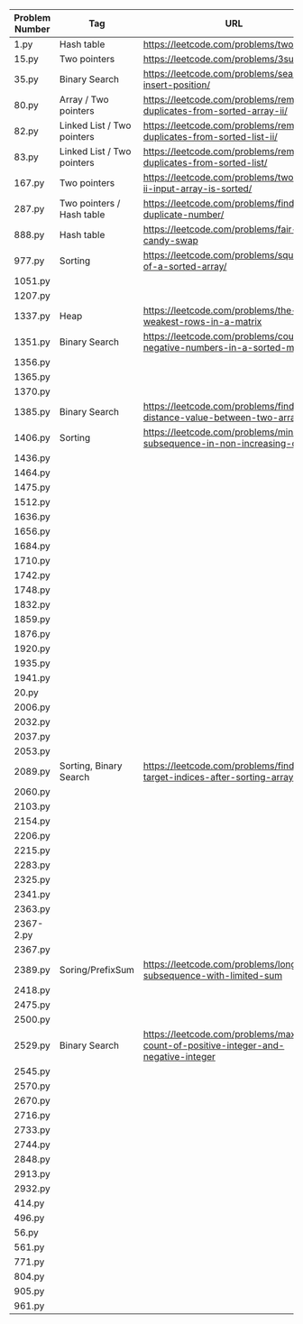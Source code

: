 | Problem Number | Tag                        | URL                                                                                    |
| -------------- | -------------------------- | -------------------------------------------------------------------------------------- |
| 1.py           | Hash table                 | <https://leetcode.com/problems/two-sum/>                                               |
| 15.py          | Two pointers               | <https://leetcode.com/problems/3sum/>                                                  |
| 35.py          | Binary Search              | <https://leetcode.com/problems/search-insert-position/>                                |
| 80.py          | Array / Two pointers       | <https://leetcode.com/problems/remove-duplicates-from-sorted-array-ii/>                |
| 82.py          | Linked List / Two pointers | <https://leetcode.com/problems/remove-duplicates-from-sorted-list-ii/>                 |
| 83.py          | Linked List / Two pointers | <https://leetcode.com/problems/remove-duplicates-from-sorted-list/>                    |
| 167.py         | Two pointers               | <https://leetcode.com/problems/two-sum-ii-input-array-is-sorted/>                      |
| 287.py         | Two pointers / Hash table  | <https://leetcode.com/problems/find-the-duplicate-number/>                             |
| 888.py         | Hash table                 | <https://leetcode.com/problems/fair-candy-swap>                                        |
| 977.py         | Sorting                    | <https://leetcode.com/problems/squares-of-a-sorted-array/>                             |
| 1051.py        |                            |                                                                                        |
| 1207.py        |                            |                                                                                        |
| 1337.py        | Heap                       | <https://leetcode.com/problems/the-k-weakest-rows-in-a-matrix>                         |
| 1351.py        | Binary Search              | <https://leetcode.com/problems/count-negative-numbers-in-a-sorted-matrix>              |
| 1356.py        |                            |                                                                                        |
| 1365.py        |                            |                                                                                        |
| 1370.py        |                            |                                                                                        |
| 1385.py        | Binary Search              | <https://leetcode.com/problems/find-the-distance-value-between-two-arrays>             |
| 1406.py        | Sorting                    | <https://leetcode.com/problems/minimum-subsequence-in-non-increasing-order/>           |
| 1436.py        |                            |                                                                                        |
| 1464.py        |                            |                                                                                        |
| 1475.py        |                            |                                                                                        |
| 1512.py        |                            |                                                                                        |
| 1636.py        |                            |                                                                                        |
| 1656.py        |                            |                                                                                        |
| 1684.py        |                            |                                                                                        |
| 1710.py        |                            |                                                                                        |
| 1742.py        |                            |                                                                                        |
| 1748.py        |                            |                                                                                        |
| 1832.py        |                            |                                                                                        |
| 1859.py        |                            |                                                                                        |
| 1876.py        |                            |                                                                                        |
| 1920.py        |                            |                                                                                        |
| 1935.py        |                            |                                                                                        |
| 1941.py        |                            |                                                                                        |
| 20.py          |                            |                                                                                        |
| 2006.py        |                            |                                                                                        |
| 2032.py        |                            |                                                                                        |
| 2037.py        |                            |                                                                                        |
| 2053.py        |                            |                                                                                        |
| 2089.py        | Sorting, Binary Search     | <https://leetcode.com/problems/find-target-indices-after-sorting-array>                |
| 2060.py        |                            |                                                                                        |
| 2103.py        |                            |                                                                                        |
| 2154.py        |                            |                                                                                        |
| 2206.py        |                            |                                                                                        |
| 2215.py        |                            |                                                                                        |
| 2283.py        |                            |                                                                                        |
| 2325.py        |                            |                                                                                        |
| 2341.py        |                            |                                                                                        |
| 2363.py        |                            |                                                                                        |
| 2367-2.py      |                            |                                                                                        |
| 2367.py        |                            |                                                                                        |
| 2389.py        | Soring/PrefixSum           | <https://leetcode.com/problems/longest-subsequence-with-limited-sum>                   |
| 2418.py        |                            |                                                                                        |
| 2475.py        |                            |                                                                                        |
| 2500.py        |                            |                                                                                        |
| 2529.py        | Binary Search              | <https://leetcode.com/problems/maximum-count-of-positive-integer-and-negative-integer> |
| 2545.py        |                            |                                                                                        |
| 2570.py        |                            |                                                                                        |
| 2670.py        |                            |                                                                                        |
| 2716.py        |                            |                                                                                        |
| 2733.py        |                            |                                                                                        |
| 2744.py        |                            |                                                                                        |
| 2848.py        |                            |                                                                                        |
| 2913.py        |                            |                                                                                        |
| 2932.py        |                            |                                                                                        |
| 414.py         |                            |                                                                                        |
| 496.py         |                            |                                                                                        |
| 56.py          |                            |                                                                                        |
| 561.py         |                            |                                                                                        |
| 771.py         |                            |                                                                                        |
| 804.py         |                            |                                                                                        |
| 905.py         |                            |                                                                                        |
| 961.py         |                            |                                                                                        |
